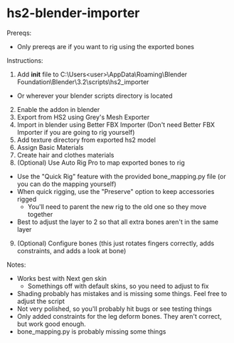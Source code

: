 # hs2-blender-importer

Prereqs:
- Only prereqs are if you want to rig using the exported bones

Instructions:
1. Add __init__ file to C:\Users\<user>\AppData\Roaming\Blender Foundation\Blender\3.2\scripts\hs2_importer
  - Or wherever your blender scripts directory is located
2. Enable the addon in blender
3. Export from HS2 using Grey's Mesh Exporter
4. Import in blender using Better FBX Importer (Don't need Better FBX Importer if you are going to rig yourself)
5. Add texture directory from exported hs2 model
6. Assign Basic Materials
7. Create hair and clothes materials
8. (Optional) Use Auto Rig Pro to map exported bones to rig
  - Use the "Quick Rig" feature with the provided bone_mapping.py file (or you can do the mapping yourself)
  - When quick rigging, use the "Preserve" option to keep accessories rigged
    - You'll need to parent the new rig to the old one so they move together
  - Best to adjust the layer to 2 so that all extra bones aren't in the same layer
9. (Optional) Configure bones (this just rotates fingers correctly, adds constraints, and adds a look at bone)

Notes:
- Works best with Next gen skin
  - Somethings off with default skins, so you need to adjust to fix
- Shading probably has mistakes and is missing some things. Feel free to adjust the script
- Not very polished, so you'll probably hit bugs or see testing things
- Only added constraints for the leg deform bones. They aren't correct, but work good enough.
- bone_mapping.py is probably missing some things
